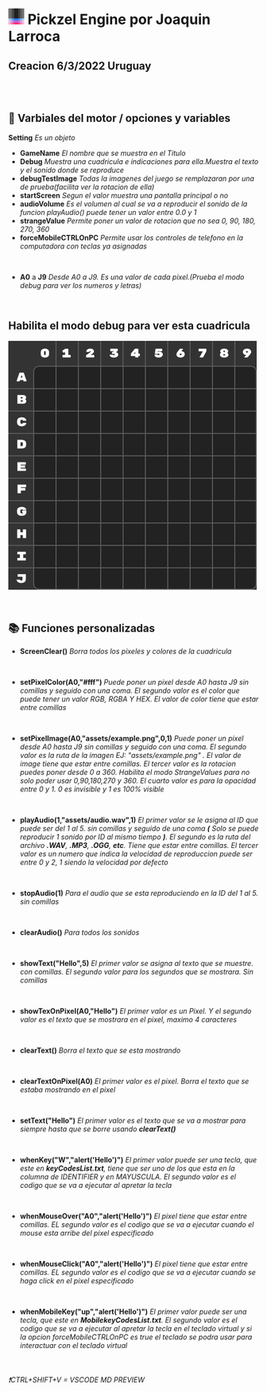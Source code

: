 # ![PickzelEngineLogo](PE-v1/src/logo/logoX32.png) Pickzel Engine por Joaquin Larroca
## Creacion 6/3/2022 Uruguay

</br>

</br>

## 📂  **Varbiales del motor** / opciones y variables
 **Setting** _Es un objeto_
  - **GameName** _El nombre que se muestra en el Titulo_
  - **Debug** _Muestra una cuadricula e indicaciones para ella.Muestra el texto y el sonido donde se reproduce_
  - **debugTestImage** _Todas la imagenes del juego se remplazaran por una de prueba(facilita ver la rotacion de ella)_
  - **startScreen** _Segun el valor muestra una pantalla principal o no_
  - **audioVolume** _Es el volumen al cual se va a reproducir el sonido de la funcion playAudio() puede tener un valor entre 0.0 y 1_
  - **strangeValue** _Permite poner un valor de rotacion que no sea 0, 90, 180, 270, 360_
  - **forceMobileCTRLOnPC** _Permite usar los controles de telefono en la computadora con teclas ya asignadas_

<br>

- **A0** a **J9** _Desde A0 a J9. Es una valor de cada pixel.(Prueba el modo debug para ver los numeros y letras)_

</br>

## **Habilita el modo debug para ver esta cuadricula**
![PickzelEngineGridx10](PE-v1/src/img/grid.png)

</br>

## 	📚 **Funciones personalizadas**
- **ScreenClear()** _Borra todos los pixeles y colores de la cuadricula_

<br>

- **setPixelColor(A0,"#fff")**  _Puede poner un pixel desde A0 hasta J9 sin comillas y seguido con una coma. El segundo valor es el color que puede tener un valor RGB, RGBA Y HEX. El valor de color tiene que estar entre comillas_

<br>

- **setPixelImage(A0,"assets/example.png",0,1)**  _Puede poner un pixel desde A0 hasta J9 sin comillas y seguido con una coma. El segundo valor es la ruta de la imagen EJ: "assets/example.png" . El valor de image tiene que estar entre comillas. El tercer valor es la rotacion puedes poner desde 0 a 360. Habilita el modo StrangeValues para no solo poder usar 0,90,180,270 y 360. El cuarto valor es para la opacidad entre 0 y 1. 0 es invisible y 1 es 100% visible_

<br>

- **playAudio(1,"assets/audio.wav",1)**  _El primer valor se le asigna al ID que puede ser del 1 al 5. sin comillas y seguido de una coma **(** Solo se puede reproducir 1 sonido por ID al mismo tiempo **)**.  El segundo es la ruta del archivo **.WAV**, **.MP3**, **.OGG**, **etc**. Tiene que estar entre comillas. El tercer valor es un numero que indica la velocidad de reproduccion puede ser entre 0 y 2, 1 siendo la velocidad por defecto_

<br>

- **stopAudio(1)**  _Para el audio que se esta reproduciendo en la ID del 1 al 5. sin comillas_

<br>

- **clearAudio()** _Para todos los sonidos_

<br>

- **showText("Hello",5)** _El primer valor se asigna al texto que se muestre. con comillas. El segundo valor para los segundos que se mostrara. Sin comillas_

<br>

- **showTexOnPixel(A0,"Hello")** _El primer valor es un Pixel. Y el segundo valor es el texto que se mostrara en el pixel, maximo 4 caracteres_

<br>

- **clearText()** _Borra el texto que se esta mostrando_

<br>

- **clearTextOnPixel(A0)** _El primer valor es el pixel. Borra el texto que se estaba mostrando en el pixel_

<br>

- **setText("Hello")** _El primer valor es el texto que se va a mostrar para siempre hasta que se borre usando **clearText()**_

<br>

- **whenKey("W","alert('Hello')")** _El primer valor puede ser una tecla, que este en **keyCodesList.txt**, tiene que ser uno de los que esta en la columna de IDENTIFIER y en MAYUSCULA. El segundo valor es el codigo que se va a ejecutar al apretar la tecla_

<br>

- **whenMouseOver("A0","alert('Hello')")** _El pixel tiene que estar entre comillas. EL segundo valor es el codigo que se va a ejecutar cuando el mouse esta arribe del pixel especificado_

<br>

- **whenMouseClick("A0","alert('Hello')")** _El pixel tiene que estar entre comillas. EL segundo valor es el codigo que se va a ejecutar cuando se haga click en el pixel especificado_

<br>

- **whenMobileKey("up","alert('Hello')")** _El primer valor puede ser una tecla, que este en **MobilekeyCodesList.txt**. El segundo valor es el codigo que se va a ejecutar al apretar la tecla en el teclado virtual y si la opcion forceMobileCTRLOnPC es true el teclado se podra usar para interactuar con el teclado virtual_

<br>

###### ❗CTRL+SHIFT+V =  VSCODE MD PREVIEW
